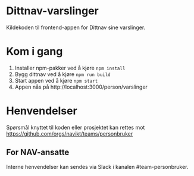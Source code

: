 # Dittnav-varslinger

Kildekoden til frontend-appen for Dittnav sine varslinger.

# Kom i gang

1. Installer npm-pakker ved å kjøre `npm install`
1. Bygg dittnav ved å kjøre `npm run build`
1. Start appen ved å kjøre `npm start`
1. Appen nås på http://localhost:3000/person/varslinger

# Henvendelser

Spørsmål knyttet til koden eller prosjektet kan rettes mot https://github.com/orgs/navikt/teams/personbruker

## For NAV-ansatte

Interne henvendelser kan sendes via Slack i kanalen #team-personbruker.
